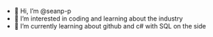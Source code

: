 - 👋 Hi, I’m @seanp-p
- 👀 I’m interested in coding and learning about the industry
- 🌱 I’m currently learning about github and c# with SQL on the side


<!---
seanp-p/seanp-p is a ✨ special ✨ repository because its `README.md` (this file) appears on your GitHub profile.
You can click the Preview link to take a look at your changes.
--->
